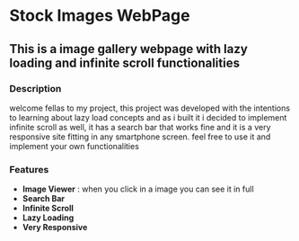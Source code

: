 # Stock Images WebPage
## This is a image gallery webpage with lazy loading and infinite scroll functionalities
### Description
welcome fellas to my project, this project was developed with the intentions to learning about
lazy load concepts and as i built it i decided to implement infinite scroll as well, it has
a search bar that works fine and it is a very responsive site fitting in any smartphone screen.
feel free to use it and implement your own functionalities
### Features
- **Image Viewer** : when you click in a image you can see it in full
- **Search Bar**
- **Infinite Scroll**
- **Lazy Loading**
- **Very Responsive**
